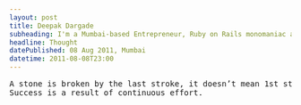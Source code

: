 ```yaml
---
layout: post
title: Deepak Dargade
subheading: I'm a Mumbai-based Entrepreneur, Ruby on Rails monomaniac and Food enthusiast.<br/>Best known for turning ideas into reality and Co-founder of Classpro.
headline: Thought
datePublished: 08 Aug 2011, Mumbai
datetime: 2011-08-08T23:00
---
```


<pre>
A stone is broken by the last stroke, it doesn’t mean 1st stroke was useless.
Success is a result of continuous effort.
</pre>